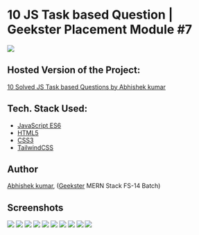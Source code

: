 # 10 JS Task based Question | Geekster Placement Module #7
![](./Screenshots/thumbnail.png)

## Hosted Version of the Project:

[10 Solved JS Task based Questions by Abhishek kumar](https://alex21c.github.io/GeeksterPlacementModule-JSTaskBasedQuestion/)

## Tech. Stack Used:

- [JavaScript ES6](https://en.wikipedia.org/wiki/JavaScript)
- [HTML5](https://en.wikipedia.org/wiki/HTML5)
- [CSS3](https://en.wikipedia.org/wiki/CSS)
- [TailwindCSS](https://tailwindcss.com/)

## Author

[Abhishek kumar](https://www.linkedin.com/in/alex21c/), ([Geekster](https://geekster.in/) MERN Stack FS-14 Batch)

## Screenshots

![](./Screenshots/q1-counter.png)
![](./Screenshots/q2-string-transformers.png)
![](./Screenshots/q3-bill-split.png)
![](./Screenshots/q4-multi-typing.png)
![](./Screenshots/q5-fitness-tracker.png)
![](./Screenshots/q6-guess-the-number.png)
![](./Screenshots/q7-progress-bar.png)
![](./Screenshots/q8-chips-input.png)
![](./Screenshots/q9-starRating.png)
![](./Screenshots/q10-countdownTimer.png)
